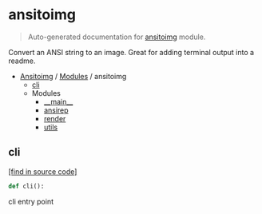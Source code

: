 # ansitoimg

> Auto-generated documentation for [ansitoimg](../../ansitoimg/__init__.py) module.

 Convert an ANSI string to an image. Great for adding terminal output into a
readme.

- [Ansitoimg](../README.md#ansitoimg-index) / [Modules](../README.md#ansitoimg-modules) / ansitoimg
    - [cli](#cli)
    - Modules
        - [\_\_main\_\_](module.md#__main__)
        - [ansirep](ansirep.md#ansirep)
        - [render](render.md#render)
        - [utils](utils.md#utils)

## cli

[[find in source code]](../../ansitoimg/__init__.py#L16)

```python
def cli():
```

cli entry point
